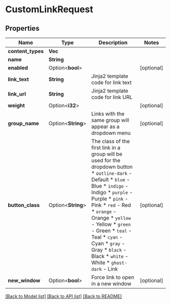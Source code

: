 # CustomLinkRequest

## Properties

Name | Type | Description | Notes
------------ | ------------- | ------------- | -------------
**content_types** | **Vec<String>** |  | 
**name** | **String** |  | 
**enabled** | Option<**bool**> |  | [optional]
**link_text** | **String** | Jinja2 template code for link text | 
**link_url** | **String** | Jinja2 template code for link URL | 
**weight** | Option<**i32**> |  | [optional]
**group_name** | Option<**String**> | Links with the same group will appear as a dropdown menu | [optional]
**button_class** | Option<**String**> | The class of the first link in a group will be used for the dropdown button  * `outline-dark` - Default * `blue` - Blue * `indigo` - Indigo * `purple` - Purple * `pink` - Pink * `red` - Red * `orange` - Orange * `yellow` - Yellow * `green` - Green * `teal` - Teal * `cyan` - Cyan * `gray` - Gray * `black` - Black * `white` - White * `ghost-dark` - Link | [optional]
**new_window** | Option<**bool**> | Force link to open in a new window | [optional]

[[Back to Model list]](../README.md#documentation-for-models) [[Back to API list]](../README.md#documentation-for-api-endpoints) [[Back to README]](../README.md)


